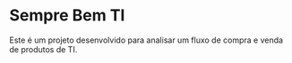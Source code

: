 # Sempre Bem TI
Este é um projeto desenvolvido para analisar um fluxo de compra e venda de produtos de TI.